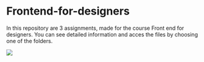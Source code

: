 # Frontend-for-designers

In this repository are 3 assignments, made for the course Front end for designers.
You can see detailed information and acces the files by choosing one of the folders.

![](/assignment1/apppreview.png)

